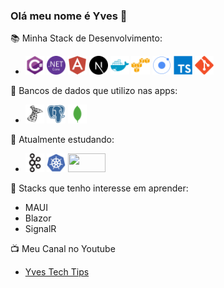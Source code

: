 ### Olá meu nome é Yves 👋

📚 Minha Stack de Desenvolvimento:
- <img src="https://github.com/devicons/devicon/blob/master/icons/csharp/csharp-original.svg" width="30" height="30" />
  <img src="https://github.com/devicons/devicon/blob/master/icons/dotnetcore/dotnetcore-original.svg" width="30" height="30" />
  <img src="https://github.com/devicons/devicon/blob/master/icons/angularjs/angularjs-plain.svg" width="30" height="30" />
  <img src="https://github.com/devicons/devicon/blob/master/icons/nextjs/nextjs-original.svg" width="30" height="30" />
  <img src="https://github.com/devicons/devicon/blob/master/icons/docker/docker-plain.svg" width="30" height="30" />
  <img src="https://github.com/devicons/devicon/blob/master/icons/amazonwebservices/amazonwebservices-original.svg" width="30" height="30" />
  <img src="https://github.com/devicons/devicon/blob/master/icons/ionic/ionic-original.svg" width="30" height="30" />
  <img src="https://github.com/devicons/devicon/blob/master/icons/typescript/typescript-plain.svg" width="30" height="30" />
  <img src="https://github.com/devicons/devicon/blob/master/icons/git/git-original.svg" width="30" height="30" />

📀 Bancos de dados que utilizo nas apps:
- <img src="https://github.com/devicons/devicon/blob/master/icons/microsoftsqlserver/microsoftsqlserver-plain.svg" width="30" height="30" />
  <img src="https://github.com/devicons/devicon/blob/master/icons/postgresql/postgresql-plain.svg" width="30" height="30" />
  <img src="https://github.com/devicons/devicon/blob/master/icons/mongodb/mongodb-plain.svg" width="30" height="30" />

📖 Atualmente estudando:
- <img src="https://github.com/devicons/devicon/blob/master/icons/apachekafka/apachekafka-original.svg" width="30" height="30" />
  <img src="https://github.com/devicons/devicon/blob/master/icons/kubernetes/kubernetes-plain.svg" width="30" height="30" />
  <img src="https://www.vectorlogo.zone/logos/grpcio/grpcio-ar21.svg" width="60" height="30" />
  
📸 Stacks que tenho interesse em aprender:
- MAUI
- Blazor
- SignalR
  
📺 Meu Canal no Youtube
- <a href="https://www.youtube.com/channel/UCA3rkjfNvGqG6txPUDQX1lQ" target="_blank">
  Yves Tech Tips
</a>
